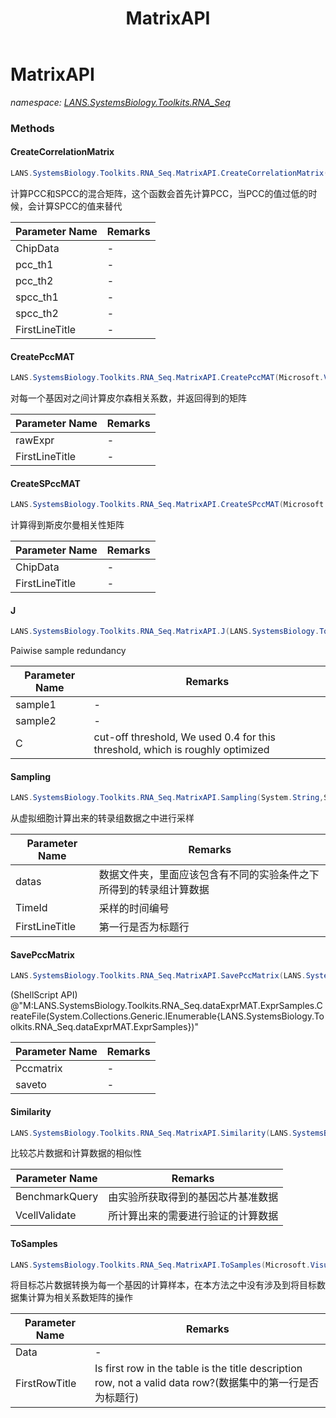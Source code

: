 ﻿---
title: MatrixAPI
---

# MatrixAPI
_namespace: [LANS.SystemsBiology.Toolkits.RNA_Seq](N-LANS.SystemsBiology.Toolkits.RNA_Seq.html)_





### Methods

#### CreateCorrelationMatrix
```csharp
LANS.SystemsBiology.Toolkits.RNA_Seq.MatrixAPI.CreateCorrelationMatrix(Microsoft.VisualBasic.DocumentFormat.Csv.DocumentStream.File,System.Double,System.Double,System.Double,System.Double,System.Boolean)
```
计算PCC和SPCC的混合矩阵，这个函数会首先计算PCC，当PCC的值过低的时候，会计算SPCC的值来替代

|Parameter Name|Remarks|
|--------------|-------|
|ChipData|-|
|pcc_th1|-|
|pcc_th2|-|
|spcc_th1|-|
|spcc_th2|-|
|FirstLineTitle|-|


#### CreatePccMAT
```csharp
LANS.SystemsBiology.Toolkits.RNA_Seq.MatrixAPI.CreatePccMAT(Microsoft.VisualBasic.DocumentFormat.Csv.DocumentStream.File,System.Boolean)
```
对每一个基因对之间计算皮尔森相关系数，并返回得到的矩阵

|Parameter Name|Remarks|
|--------------|-------|
|rawExpr|-|
|FirstLineTitle|-|


#### CreateSPccMAT
```csharp
LANS.SystemsBiology.Toolkits.RNA_Seq.MatrixAPI.CreateSPccMAT(Microsoft.VisualBasic.DocumentFormat.Csv.DocumentStream.File,System.Boolean)
```
计算得到斯皮尔曼相关性矩阵

|Parameter Name|Remarks|
|--------------|-------|
|ChipData|-|
|FirstLineTitle|-|


#### J
```csharp
LANS.SystemsBiology.Toolkits.RNA_Seq.MatrixAPI.J(LANS.SystemsBiology.Toolkits.RNA_Seq.dataExprMAT.ExprSamples,LANS.SystemsBiology.Toolkits.RNA_Seq.dataExprMAT.ExprSamples,System.Double)
```
Paiwise sample redundancy

|Parameter Name|Remarks|
|--------------|-------|
|sample1|-|
|sample2|-|
|C|cut-off threshold, We used 0.4 for this threshold, which is roughly optimized|


#### Sampling
```csharp
LANS.SystemsBiology.Toolkits.RNA_Seq.MatrixAPI.Sampling(System.String,System.Int32,System.Boolean)
```
从虚拟细胞计算出来的转录组数据之中进行采样

|Parameter Name|Remarks|
|--------------|-------|
|datas|数据文件夹，里面应该包含有不同的实验条件之下所得到的转录组计算数据|
|TimeId|采样的时间编号|
|FirstLineTitle|第一行是否为标题行|


#### SavePccMatrix
```csharp
LANS.SystemsBiology.Toolkits.RNA_Seq.MatrixAPI.SavePccMatrix(LANS.SystemsBiology.Toolkits.RNA_Seq.PccMatrix,System.String)
```
(ShellScript API) @"M:LANS.SystemsBiology.Toolkits.RNA_Seq.dataExprMAT.ExprSamples.CreateFile(System.Collections.Generic.IEnumerable{LANS.SystemsBiology.Toolkits.RNA_Seq.dataExprMAT.ExprSamples})"

|Parameter Name|Remarks|
|--------------|-------|
|Pccmatrix|-|
|saveto|-|


#### Similarity
```csharp
LANS.SystemsBiology.Toolkits.RNA_Seq.MatrixAPI.Similarity(LANS.SystemsBiology.Toolkits.RNA_Seq.PccMatrix,LANS.SystemsBiology.Toolkits.RNA_Seq.PccMatrix)
```
比较芯片数据和计算数据的相似性

|Parameter Name|Remarks|
|--------------|-------|
|BenchmarkQuery|由实验所获取得到的基因芯片基准数据|
|VcellValidate|所计算出来的需要进行验证的计算数据|


#### ToSamples
```csharp
LANS.SystemsBiology.Toolkits.RNA_Seq.MatrixAPI.ToSamples(Microsoft.VisualBasic.DocumentFormat.Csv.DocumentStream.File,System.Boolean)
```
将目标芯片数据转换为每一个基因的计算样本，在本方法之中没有涉及到将目标数据集计算为相关系数矩阵的操作

|Parameter Name|Remarks|
|--------------|-------|
|Data|-|
|FirstRowTitle|Is first row in the table is the title description row, not a valid data row?(数据集中的第一行是否为标题行)|




